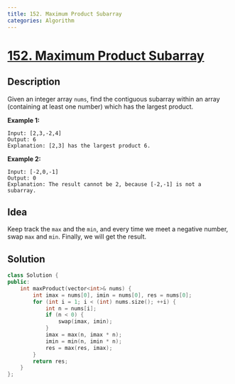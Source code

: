 ```yaml
---
title: 152. Maximum Product Subarray
categories: Algorithm
---
```


# [152. Maximum Product Subarray](https://leetcode.com/problems/maximum-product-subarray/)

## Description

Given an integer array `nums`, find the contiguous subarray within an array (containing at least one number) which has the largest product.

<!-- more -->

**Example 1:**

```
Input: [2,3,-2,4]
Output: 6
Explanation: [2,3] has the largest product 6.
```

**Example 2:**

```
Input: [-2,0,-1]
Output: 0
Explanation: The result cannot be 2, because [-2,-1] is not a subarray.
```

## Idea

Keep track the `max` and the `min`, and every time we meet a negative number, swap `max` and `min`. Finally, we will get the result.

## Solution

```c++
class Solution {
public:
    int maxProduct(vector<int>& nums) {
        int imax = nums[0], imin = nums[0], res = nums[0];
        for (int i = 1; i < (int) nums.size(); ++i) {
            int n = nums[i];
            if (n < 0) {
                swap(imax, imin);
            }
            imax = max(n, imax * n);
            imin = min(n, imin * n);
            res = max(res, imax);
        }
        return res;
    }
};
```
